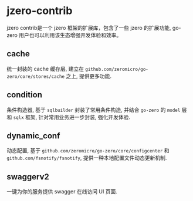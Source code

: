 # jzero-contrib

jzero contrib是一个 jzero 框架的扩展库，包含了一些 jzero 的扩展功能, go-zero 用户也可以利用该生态增强开发体验和效率。

## cache

统一封装的 cache 缓存层, 建立在 `github.com/zeromicro/go-zero/core/stores/cache` 之上, 提供更多功能.

## condition

条件构造器, 基于 `sqlbuilder` 封装了常用条件构造, 并结合 `go-zero` 的 `model` 层 和 `sqlx` 框架, 针对常用业务进一步封装, 强化开发体验.

## dynamic_conf

动态配置, 基于 `github.com/zeromicro/go-zero/core/configcenter` 和 `github.com/fsnotify/fsnotify`, 提供一种本地配置文件动态更新机制.

## swaggerv2

一键为你的服务提供 swagger 在线访问 UI 页面.


